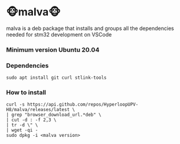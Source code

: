 # :monkey_face:malva:monkey_face:
malva is a deb package that installs and groups all the dependencies needed for stm32 development on VSCode

### Minimum version Ubuntu 20.04

### Dependencies
```
sudo apt install git curl stlink-tools
```
### How to install
```
curl -s https://api.github.com/repos/HyperloopUPV-H8/malva/releases/latest \
| grep "browser_download_url.*deb" \
| cut -d : -f 2,3 \
| tr -d \" \
| wget -qi -
sudo dpkg -i <malva version>
```
